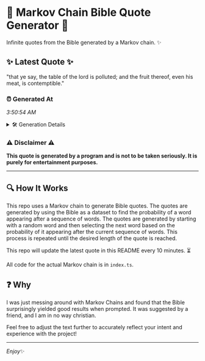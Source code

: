 # 📖 Markov Chain Bible Quote Generator 📖

Infinite quotes from the Bible generated by a Markov chain. ✨

## ✨ Latest Quote ✨
"that ye say, the table of the lord is polluted; and the fruit thereof, even his meat, is contemptible."

### ⏰ Generated At
*3:50:54 AM*

<details>
    <summary>🛠️ Generation Details</summary>
    <p>
        <strong>🌱 Seed:</strong> that<br>
        <strong>🔄 Iterations:</strong> 18<br>
        <strong>📜 Context History:</strong><br>[ that ]: ye<br>[ that, ye ]: say,<br>[ that, ye, say, ]: the<br>[ that, ye, say,, the ]: table<br>[ that, ye, say,, the, table ]: of<br>[ that, ye, say,, the, table, of ]: the<br>[ ye, say,, the, table, of, the ]: lord<br>[ say,, the, table, of, the, lord ]: is<br>[ the, table, of, the, lord, is ]: polluted;<br>[ table, of, the, lord, is, polluted; ]: and<br>[ of, the, lord, is, polluted;, and ]: the<br>[ the, lord, is, polluted;, and, the ]: fruit<br>[ lord, is, polluted;, and, the, fruit ]: thereof,<br>[ is, polluted;, and, the, fruit, thereof, ]: even<br>[ polluted;, and, the, fruit, thereof,, even ]: his<br>[ and, the, fruit, thereof,, even, his ]: meat,<br>[ the, fruit, thereof,, even, his, meat, ]: is<br>[ fruit, thereof,, even, his, meat,, is ]: contemptible.<br>
    </p>
</details>

### ⚠️ Disclaimer ⚠️
**This quote is generated by a program and is not to be taken seriously. It is purely for entertainment purposes.**

---

## 🔍 How It Works

This repo uses a Markov chain to generate Bible quotes. The quotes are generated by using the Bible as a dataset to find the probability of a word appearing after a sequence of words. The quotes are generated by starting with a random word and then selecting the next word based on the probability of it appearing after the current sequence of words. This process is repeated until the desired length of the quote is reached.

This repo will update the latest quote in this README every 10 minutes. ⏳

All code for the actual Markov chain is in `index.ts`.

## ❓ Why

I was just messing around with Markov Chains and found that the Bible surprisingly yielded good results when prompted. 
It was suggested by a friend, and I am in no way christian.

Feel free to adjust the text further to accurately reflect your intent and experience with the project!

---

*Enjoy*✨
